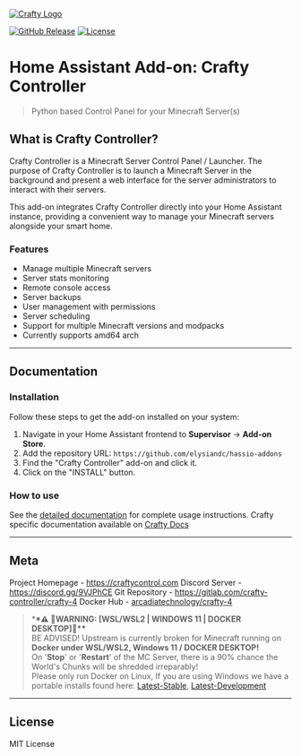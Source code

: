 [![Crafty Logo](https://gitlab.com/crafty-controller/crafty-4/-/raw/master/app/frontend/static/assets/images/logo_long.svg)](https://craftycontrol.com)

[![GitHub Release][releases-shield]][releases]
[![License][license-shield]][license]

# Home Assistant Add-on: Crafty Controller

> Python based Control Panel for your Minecraft Server(s)

## What is Crafty Controller?

Crafty Controller is a Minecraft Server Control Panel / Launcher. The purpose
of Crafty Controller is to launch a Minecraft Server in the background and present
a web interface for the server administrators to interact with their servers.

This add-on integrates Crafty Controller directly into your Home Assistant instance, providing a convenient way to manage your Minecraft servers alongside your smart home.

### Features

- Manage multiple Minecraft servers
- Server stats monitoring
- Remote console access
- Server backups
- User management with permissions
- Server scheduling
- Support for multiple Minecraft versions and modpacks
- Currently supports amd64 arch

---

## Documentation

### Installation

Follow these steps to get the add-on installed on your system:

1. Navigate in your Home Assistant frontend to **Supervisor** -> **Add-on Store**.
2. Add the repository URL: `https://github.com/elysiandc/hassio-addons`
3. Find the "Crafty Controller" add-on and click it.
4. Click on the "INSTALL" button.

### How to use

See the [detailed documentation](DOCS.md) for complete usage instructions.
Crafty specific documentation available on [Crafty Docs](https://docs.craftycontrol.com)

---

## Meta

Project Homepage - https://craftycontrol.com
Discord Server - https://discord.gg/9VJPhCE
Git Repository - https://gitlab.com/crafty-controller/crafty-4
Docker Hub - [arcadiatechnology/crafty-4](https://hub.docker.com/r/arcadiatechnology/crafty-4)

> \***\*⚠ 🔻WARNING: [WSL/WSL2 | WINDOWS 11 | DOCKER DESKTOP]🔻\*\*** <br>
> BE ADVISED! Upstream is currently broken for Minecraft running on **Docker under WSL/WSL2, Windows 11 / DOCKER DESKTOP!** <br>
> On '**Stop**' or '**Restart**' of the MC Server, there is a 90% chance the World's Chunks will be shredded irreparably! <br>
> Please only run Docker on Linux, If you are using Windows we have a portable installs found here: [Latest-Stable](https://gitlab.com/crafty-controller/crafty-4/-/releases), [Latest-Development](https://gitlab.com/crafty-controller/crafty-4/-/jobs/artifacts/dev/download?job=win-dev-build)

---

## License

MIT License

[releases-shield]: https://img.shields.io/github/release/elysiandc/hassio-addons.svg
[releases]: https://github.com/elysiandc/hassio-addons/releases
[license-shield]: https://img.shields.io/github/license/elysiandc/hassio-addons.svg
[license]: https://github.com/elysiandc/hassio-addons/blob/master/LICENSE
